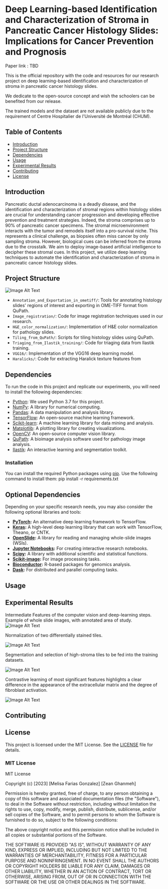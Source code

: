 
# Deep Learning-based Identification and Characterization of Stroma in Pancreatic Cancer Histology Slides: Implications for Cancer Prevention and Prognosis

Paper link : TBD

This is the official repository with the code and resources for our research project on deep learning-based identification and characterization of stroma in pancreatic cancer histology slides. 

We dedicate to the open-source concept and wish the schoolers can be benefited from our release.

The trained models and the dataset are not available publicly due to the requirement of Centre Hospitalier de l'Université de Montréal (CHUM).

## Table of Contents

- [Introduction](#introduction)
- [Project Structure](#project-structure)
- [Dependencies](#dependencies)
- [Usage](#usage)
- [Experimental Results](#experimental-results)
- [Contributing](#contributing)
- [License](#license)

## Introduction

Pancreatic ductal adenocarcinoma is a deadly disease, and the identification and characterization of stromal regions within histology slides are crucial for understanding cancer progression and developing effective prevention and treatment strategies. Indeed, the stroma comprises up to 90% of pancreatic cancer specimens. The stromal microenvironment interacts with the tumor and remodels itself into a pro-survival niche. This represents a clinical challenge, as biopsies often miss cancer by only sampling stroma. However, biological cues can be inferred from the stroma due to the crosstalk. We aim to deploy image-based artificial intelligence to decipher these stromal cues. In this project, we utilize deep learning techniques to automate the identification and characterization of stroma in pancreatic cancer histology slides.

## Project Structure

![Image Alt Text](Image0.jpeg)

- `Annotation_and_Exportation_in_ometiff/`: Tools for annotating histology slides' regions of interest and exporting in OME-TIFF format from QuPath.
- `Image_registration/`: Code for image registration techniques used in our research.
- `H&E_color_normalization/`: Implementation of H&E color normalization for pathology slides.
- `Tiling_from_QuPath/`: Scripts for tiling histology slides using QuPath.
- `Triaging_from_Ilastik_training/`: Code for triaging data from Ilastik training.
- `VGG16/`: Implementation of the VGG16 deep learning model.
- `Haralicks/`: Code for extracting Haralick texture features from

## Dependencies

To run the code in this project and replicate our experiments, you will need to install the following dependencies:

- [Python](https://www.python.org/downloads/): We used Python 3.7 for this project.
- [NumPy](https://numpy.org/): A library for numerical computing.
- [Pandas](https://pandas.pydata.org/): A data manipulation and analysis library.
- [TensorFlow](https://www.tensorflow.org/): An open-source machine learning framework.
- [Scikit-learn](https://scikit-learn.org/stable/): A machine learning library for data mining and analysis.
- [Matplotlib](https://matplotlib.org/): A plotting library for creating visualizations.
- [OpenCV](https://opencv.org/): An open-source computer vision library.
- [QuPath](https://qupath.github.io/): A bioimage analysis software used for pathology image analysis.
- [Ilastik](https://www.ilastik.org/): An interactive learning and segmentation toolkit.


### Installation

You can install the required Python packages using [pip](https://pip.pypa.io/en/stable/). Use the following command to install them:
pip install -r requirements.txt


## Optional Dependencies

Depending on your specific research needs, you may also consider the following optional libraries and tools:

- **[PyTorch](https://pytorch.org/):** An alternative deep learning framework to TensorFlow.
- **[Keras](https://keras.io/):** A high-level deep learning library that can work with TensorFlow, Theano, or CNTK.
- **[OpenSlide](https://openslide.org/):** A library for reading and managing whole-slide images (WSIs).
- **[Jupyter Notebooks](https://jupyter.org/):** For creating interactive research notebooks.
- **[Scipy](https://www.scipy.org/):** A library with additional scientific and statistical functions.
- **[Scikit-image](https://scikit-image.org/):** For image processing tasks.
- **[Bioconductor](https://bioconductor.org/):** R-based packages for genomics analysis.
- **[Dask](https://dask.org/):** For distributed and parallel computing tasks.

## Usage

## Experimental Results 

Intermediate Features of the computer vision and deep-learning steps. 
Example of whole slide images, with annotated area of study.
![Image Alt Text](Image1.jpeg)

Normalization of two differentially stained tiles. 

![Image Alt Text](Image2.jpeg)

Segmentation and selection of high-stroma tiles to be fed into the training datasets.

![Image Alt Text](Image3.jpeg)


Contrastive learning of most significant features highlights a clear difference in the appearance of the extracellular matrix and the degree of fibroblast activation.

![Image Alt Text](Image4.jpeg)

## Contributing 


## License

This project is licensed under the MIT License. See the [LICENSE](LICENSE) file for details.

### MIT License

MIT License

Copyright (c) [2023] [Melisa Farias Gonzalez] [Zean Ghanmeh]

Permission is hereby granted, free of charge, to any person obtaining a copy
of this software and associated documentation files (the "Software"), to deal
in the Software without restriction, including without limitation the rights
to use, copy, modify, merge, publish, distribute, sublicense, and/or sell
copies of the Software, and to permit persons to whom the Software is
furnished to do so, subject to the following conditions:

The above copyright notice and this permission notice shall be included in all
copies or substantial portions of the Software.

THE SOFTWARE IS PROVIDED "AS IS", WITHOUT WARRANTY OF ANY KIND, EXPRESS OR
IMPLIED, INCLUDING BUT NOT LIMITED TO THE WARRANTIES OF MERCHANTABILITY,
FITNESS FOR A PARTICULAR PURPOSE AND NONINFRINGEMENT. IN NO EVENT SHALL THE
AUTHORS OR COPYRIGHT HOLDERS BE LIABLE FOR ANY CLAIM, DAMAGES OR OTHER
LIABILITY, WHETHER IN AN ACTION OF CONTRACT, TORT OR OTHERWISE, ARISING FROM,
OUT OF OR IN CONNECTION WITH THE SOFTWARE OR THE USE OR OTHER DEALINGS IN THE
SOFTWARE.


